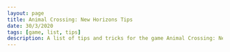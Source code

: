 ```yaml
---
layout: page
title: Animal Crossing: New Horizons Tips
date: 30/3/2020
tags: [game, list, tips]
description: A list of tips and tricks for the game Animal Crossing: New Horizons on the Nintendo Switch
---
```


